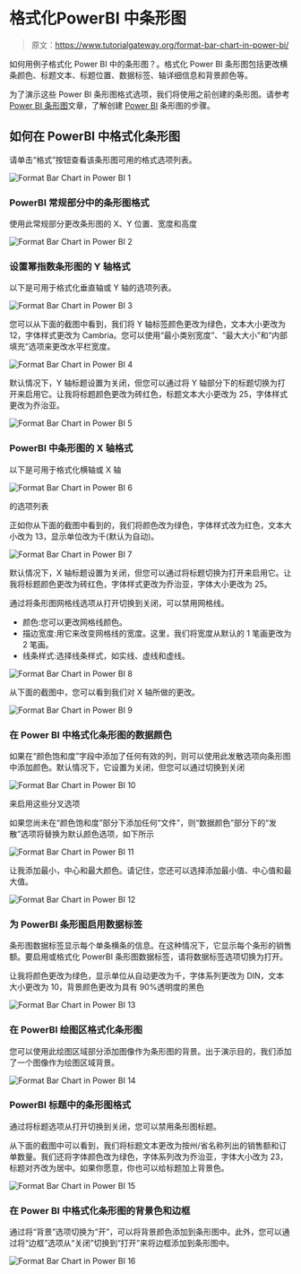 # 格式化PowerBI 中条形图

> 原文：<https://www.tutorialgateway.org/format-bar-chart-in-power-bi/>

如何用例子格式化 Power BI 中的条形图？。格式化 Power BI 条形图包括更改横条颜色、标题文本、标题位置、数据标签、轴详细信息和背景颜色等。

为了演示这些 Power BI 条形图格式选项，我们将使用之前创建的条形图。请参考 [Power BI 条形图](https://www.tutorialgateway.org/power-bi-bar-chart/)文章，了解创建 [Power BI](https://www.tutorialgateway.org/power-bi-tutorial/) 条形图的步骤。

## 如何在 PowerBI 中格式化条形图

请单击“格式”按钮查看该条形图可用的格式选项列表。

![Format Bar Chart in Power BI 1](img/8e39e5758abbc62e262413c694028950.png)

### PowerBI 常规部分中的条形图格式

使用此常规部分更改条形图的 X、Y 位置、宽度和高度

![Format Bar Chart in Power BI 2](img/2d5777fa9a58453e8d3e11a7a4a8b1f5.png)

### 设置幂指数条形图的 Y 轴格式

以下是可用于格式化垂直轴或 Y 轴的选项列表。

![Format Bar Chart in Power BI 3](img/416afe84b49a10865005c290cdde5b68.png)

您可以从下面的截图中看到，我们将 Y 轴标签颜色更改为绿色，文本大小更改为 12，字体样式更改为 Cambria。您可以使用“最小类别宽度”、“最大大小”和“内部填充”选项来更改水平栏宽度。

![Format Bar Chart in Power BI 4](img/73d8ee3c45aa51bc25a5103b63b2267c.png)

默认情况下，Y 轴标题设置为关闭，但您可以通过将 Y 轴部分下的标题切换为打开来启用它。让我将标题颜色更改为砖红色，标题文本大小更改为 25，字体样式更改为乔治亚。

![Format Bar Chart in Power BI 5](img/447cf4af83330ca106f4aa90b4279580.png)

### PowerBI 中条形图的 X 轴格式

以下是可用于格式化横轴或 X 轴

![Format Bar Chart in Power BI 6](img/1331c20fb3b7abe0b19dd146bfa8367e.png)

的选项列表

正如你从下面的截图中看到的，我们将颜色改为绿色，字体样式改为红色，文本大小改为 13，显示单位改为千(默认为自动)。

![Format Bar Chart in Power BI 7](img/26741862057b99ee6d2e8baaf9e487ef.png)

默认情况下，X 轴标题设置为关闭，但您可以通过将标题切换为打开来启用它。让我将标题颜色更改为砖红色，字体样式更改为乔治亚，字体大小更改为 25。

通过将条形图网格线选项从打开切换到关闭，可以禁用网格线。

*   颜色:您可以更改网格线颜色。
*   描边宽度:用它来改变网格线的宽度。这里，我们将宽度从默认的 1 笔画更改为 2 笔画。
*   线条样式:选择线条样式，如实线、虚线和虚线。

![Format Bar Chart in Power BI 8](img/ae3f3c5e42c7b4df106e7d62e51ab305.png)

从下面的截图中，您可以看到我们对 X 轴所做的更改。

![Format Bar Chart in Power BI 9](img/c200aa273d528c6d59d6a575b9115d48.png)

### 在 Power BI 中格式化条形图的数据颜色

如果在“颜色饱和度”字段中添加了任何有效的列，则可以使用此发散选项向条形图中添加颜色。默认情况下，它设置为关闭，但您可以通过切换到关闭

![Format Bar Chart in Power BI 10](img/eb69ee93f908dc9ba32d670ace72b794.png)

来启用这些分叉选项

如果您尚未在“颜色饱和度”部分下添加任何“文件”，则“数据颜色”部分下的“发散”选项将替换为默认颜色选项，如下所示

![Format Bar Chart in Power BI 11](img/9e77dd1c4f1ad8450c0129717e2c2ac1.png)

让我添加最小，中心和最大颜色。请记住，您还可以选择添加最小值、中心值和最大值。

![Format Bar Chart in Power BI 12](img/fb2251f779fc64ca3ebb56799ffdd73e.png)

### 为 PowerBI 条形图启用数据标签

条形图数据标签显示每个单条横条的信息。在这种情况下，它显示每个条形的销售额。要启用或格式化 PowerBI 条形图数据标签，请将数据标签选项切换为打开。

让我将颜色更改为绿色，显示单位从自动更改为千，字体系列更改为 DIN，文本大小更改为 10，背景颜色更改为具有 90%透明度的黑色

![Format Bar Chart in Power BI 13](img/97a7617ccf3db4b7ff5f753ea6cde958.png)

### 在 PowerBI 绘图区格式化条形图

您可以使用此绘图区域部分添加图像作为条形图的背景。出于演示目的，我们添加了一个图像作为绘图区域背景。

![Format Bar Chart in Power BI 14](img/69c59678e9da013029da6b1fff26375d.png)

### PowerBI 标题中的条形图格式

通过将标题选项从打开切换到关闭，您可以禁用条形图标题。

从下面的截图中可以看到，我们将标题文本更改为按州/省名称列出的销售额和订单数量。我们还将字体颜色改为绿色，字体系列改为乔治亚，字体大小改为 23，标题对齐改为居中。如果你愿意，你也可以给标题加上背景色。

![Format Bar Chart in Power BI 15](img/7c8841abc2cad306dc6980251db5c68c.png)

### 在 Power BI 中格式化条形图的背景色和边框

通过将“背景”选项切换为“开”，可以将背景颜色添加到条形图中。此外，您可以通过将“边框”选项从“关闭”切换到“打开”来将边框添加到条形图中。

![Format Bar Chart in Power BI 16](img/c10b3ae2e90cb44db73938395cda9371.png)